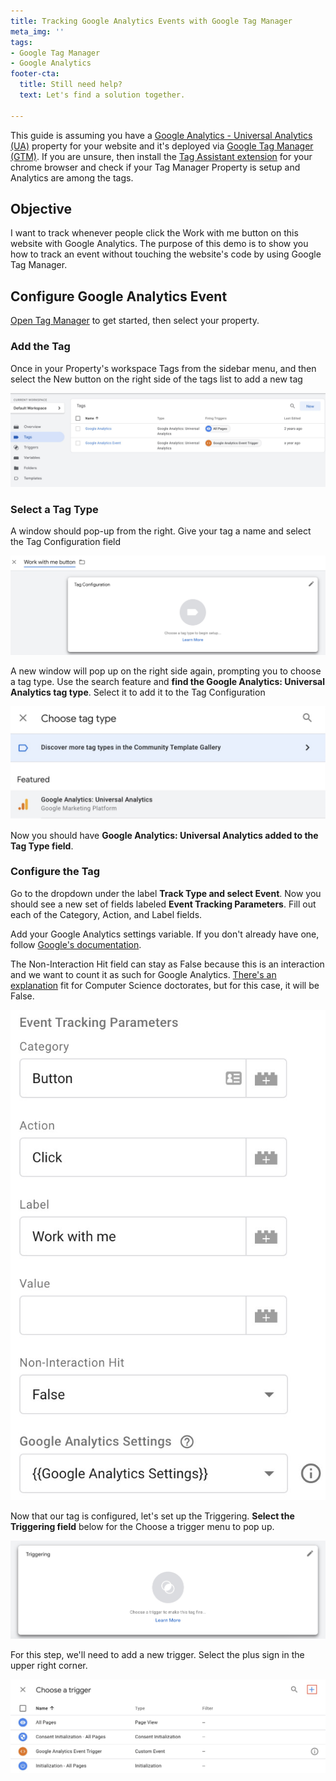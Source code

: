 ```yaml
---
title: Tracking Google Analytics Events with Google Tag Manager
meta_img: ''
tags:
- Google Tag Manager
- Google Analytics
footer-cta:
  title: Still need help?
  text: Let's find a solution together.

---
```

This guide is assuming you have a [Google Analytics - Universal Analytics (UA)](https://support.google.com/analytics/answer/10269537?hl=en) property for your website and it's deployed via [Google Tag Manager (GTM)](https://support.google.com/tagmanager/answer/6103696?hl=en). If you are unsure, then install the [Tag Assistant extension](https://chrome.google.com/webstore/detail/tag-assistant-legacy-by-g/kejbdjndbnbjgmefkgdddjlbokphdefk?hl=en) for your chrome browser and check if your Tag Manager Property is setup and Analytics are among the tags.

## Objective

I want to track whenever people click the Work with me button on this website with Google Analytics. The purpose of this demo is to show you how to track an event without touching the website's code by using Google Tag Manager.

## Configure Google Analytics Event

[Open Tag Manager](https://tagmanager.google.com/) to get started, then select your property.

### Add the Tag

Once in your Property's workspace Tags from the sidebar menu, and then select the New  button on the right side of the tags list to add a new tag

![](/images/gtm-tags-menu.jpg)

### Select a Tag Type

A window should pop-up from the right. Give your tag a name and select the Tag Configuration field

![](/images/tag-window.jpg)

A new window will pop up on the right side again, prompting you to choose a tag type. Use the search feature and **find the Google Analytics: Universal Analytics tag type**. Select it to add it to the Tag Configuration

![](/images/tag-type-select.jpg)

Now you should have **Google Analytics: Universal Analytics added to the Tag Type field**.

### Configure the Tag

Go to the dropdown under the label **Track Type and select Event**. Now you should see a new set of fields labeled **Event Tracking Parameters**. Fill out each of the Category, Action, and Label fields.

Add your Google Analytics settings variable. If you don't already have one, follow [Google's documentation](https://support.google.com/tagmanager/answer/9207621?hl=en).

The Non-Interaction Hit field can stay as False because this is an interaction and we want to count it as such for Google Analytics. [There's an explanation](https://support.google.com/analytics/answer/1033068?hl=en#NonInteractionEvents) fit for Computer Science doctorates, but for this case, it will be False.

![](/images/tracking-params.jpg)

Now that our tag is configured, let's set up the Triggering. **Select the Triggering field** below for the Choose a trigger menu to pop up. 

![](/images/triggering-field.jpg)

For this step, we'll need to add a new trigger. Select the plus sign in the upper right corner. 

![](/images/choose-trigger-1.jpg)